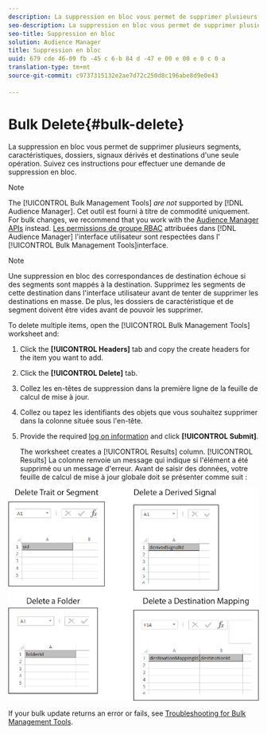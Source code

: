 ```yaml
---
description: La suppression en bloc vous permet de supprimer plusieurs segments, caractéristiques, dossiers, signaux dérivés et destinations d'une seule opération. Suivez ces instructions pour effectuer une demande de suppression en bloc.
seo-description: La suppression en bloc vous permet de supprimer plusieurs segments, caractéristiques, dossiers, signaux dérivés et destinations d'une seule opération. Suivez ces instructions pour effectuer une demande de suppression en bloc.
seo-title: Suppression en bloc
solution: Audience Manager
title: Suppression en bloc
uuid: 679 cde 46-09 fb -45 c 6-b 84 d -47 e 00 e 00 e 0 c 0 a
translation-type: tm+mt
source-git-commit: c9737315132e2ae7d72c250d8c196abe8d9e0e43

---
```



# Bulk Delete{#bulk-delete}

La suppression en bloc vous permet de supprimer plusieurs segments, caractéristiques, dossiers, signaux dérivés et destinations d'une seule opération. Suivez ces instructions pour effectuer une demande de suppression en bloc.

<!-- 

<p>t_bulk_delete.xml </p>

 -->

>[!NOTE]
>
>The [!UICONTROL Bulk Management Tools] *are not* supported by [!DNL Audience Manager]. Cet outil est fourni à titre de commodité uniquement. For bulk changes, we recommend that you work with the [Audience Manager APIs](../../api/rest-api-main/aam-api-getting-started.md) instead. [Les permissions de groupe RBAC](../../features/administration/administration-overview.md) attribuées dans [!DNL Audience Manager] l'interface utilisateur sont respectées dans l' [!UICONTROL Bulk Management Tools]interface.

>[!NOTE]
>
>Une suppression en bloc des correspondances de destination échoue si des segments sont mappés à la destination. Supprimez les segments de cette destination dans l'interface utilisateur avant de tenter de supprimer les destinations en masse. De plus, les dossiers de caractéristique et de segment doivent être vides avant de pouvoir les supprimer.

To delete multiple items, open the [!UICONTROL Bulk Management Tools] worksheet and:

1. Click the **[!UICONTROL Headers]** tab and copy the create headers for the item you want to add.
2. Click the **[!UICONTROL Delete]** tab.
3. Collez les en-têtes de suppression dans la première ligne de la feuille de calcul de mise à jour.
4. Collez ou tapez les identifiants des objets que vous souhaitez supprimer dans la colonne située sous l'en-tête.
5. Provide the required [log on information](../../reference/bulk-management-tools/bulk-management-intro.md#auth-reqs) and click **[!UICONTROL Submit]**.

   The worksheet creates a [!UICONTROL Results] column. [!UICONTROL Results] La colonne renvoie un message qui indique si l'élément a été supprimé ou un message d'erreur.
Avant de saisir des données, votre feuille de calcul de mise à jour globale doit se présenter comme suit :

![](assets/delete.png)

If your bulk update returns an error or fails, see [Troubleshooting for Bulk Management Tools](../../reference/bulk-management-tools/bulk-troubleshooting.md).
